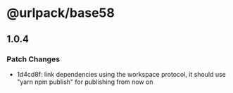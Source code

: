 # @urlpack/base58

## 1.0.4
### Patch Changes

- 1d4cd8f: link dependencies using the workspace protocol, it should use "yarn npm publish" for publishing from now on
